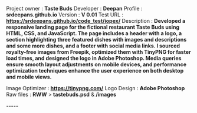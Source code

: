 Project owner : **Taste Buds**
Developer : **Deepan**
Profile : **srdeepans.github.io**
Version : **V 0.01**
Test URL : **https://srdeepans.github.io/code_test/iopex/**
Description : **Developed a responsive landing page for the fictional restaurant Taste Buds using HTML, CSS, and JavaScript. The page includes a header with a logo, a section highlighting three featured dishes with images and descriptions and some more dishes, and a footer with social media links. I sourced royalty-free images from Freepik, optimized them with TinyPNG for faster load times, and designed the logo in Adobe Photoshop. Media queries ensure smooth layout adjustments on mobile devices, and performance optimization techniques enhance the user experience on both desktop and mobile views.**

Image Optimizer : **https://tinypng.com/**
Logo Design : **Adobe Photoshop**
Raw files : **RWW** > **tastebuds.psd** & **/images**

**-----**
